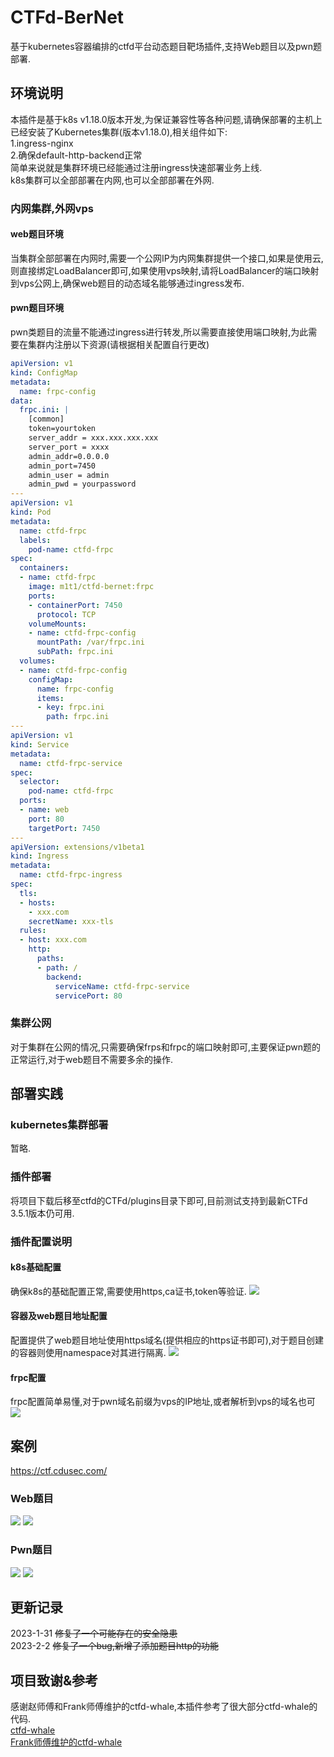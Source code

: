 # CTFd-BerNet
基于kubernetes容器编排的ctfd平台动态题目靶场插件,支持Web题目以及pwn题部署.
## 环境说明
本插件是基于k8s v1.18.0版本开发,为保证兼容性等各种问题,请确保部署的主机上已经安装了Kubernetes集群(版本v1.18.0),相关组件如下:  
1.ingress-nginx  
2.确保default-http-backend正常  
简单来说就是集群环境已经能通过注册ingress快速部署业务上线.  
k8s集群可以全部部署在内网,也可以全部部署在外网.  

### 内网集群,外网vps
#### web题目环境
当集群全部部署在内网时,需要一个公网IP为内网集群提供一个接口,如果是使用云,则直接绑定LoadBalancer即可,如果使用vps映射,请将LoadBalancer的端口映射到vps公网上,确保web题目的动态域名能够通过ingress发布.
#### pwn题目环境
pwn类题目的流量不能通过ingress进行转发,所以需要直接使用端口映射,为此需要在集群内注册以下资源(请根据相关配置自行更改)
```yaml
apiVersion: v1
kind: ConfigMap
metadata:
  name: frpc-config
data:
  frpc.ini: |
    [common]
    token=yourtoken
    server_addr = xxx.xxx.xxx.xxx
    server_port = xxxx
    admin_addr=0.0.0.0
    admin_port=7450
    admin_user = admin
    admin_pwd = yourpassword
---
apiVersion: v1
kind: Pod
metadata:
  name: ctfd-frpc
  labels:
    pod-name: ctfd-frpc
spec:
  containers:
  - name: ctfd-frpc
    image: m1t1/ctfd-bernet:frpc
    ports:
    - containerPort: 7450
      protocol: TCP
    volumeMounts:
    - name: ctfd-frpc-config
      mountPath: /var/frpc.ini
      subPath: frpc.ini
  volumes:
  - name: ctfd-frpc-config
    configMap:
      name: frpc-config
      items:
      - key: frpc.ini
        path: frpc.ini
---
apiVersion: v1
kind: Service
metadata:
  name: ctfd-frpc-service
spec:
  selector:
    pod-name: ctfd-frpc
  ports:
  - name: web
    port: 80
    targetPort: 7450
---
apiVersion: extensions/v1beta1
kind: Ingress
metadata:
  name: ctfd-frpc-ingress
spec:
  tls:
  - hosts:
    - xxx.com
    secretName: xxx-tls
  rules:
  - host: xxx.com
    http:
      paths:
      - path: /
        backend:
          serviceName: ctfd-frpc-service
          servicePort: 80
```
### 集群公网
对于集群在公网的情况,只需要确保frps和frpc的端口映射即可,主要保证pwn题的正常运行,对于web题目不需要多余的操作.
## 部署实践
### kubernetes集群部署
暂略.
### 插件部署
将项目下载后移至ctfd的CTFd/plugins目录下即可,目前测试支持到最新CTFd 3.5.1版本仍可用.
### 插件配置说明
#### k8s基础配置
确保k8s的基础配置正常,需要使用https,ca证书,token等验证.
![](https://cdn.zlimilz.cn/img/20230130200903.png)
#### 容器及web题目地址配置
配置提供了web题目地址使用https域名(提供相应的https证书即可),对于题目创建的容器则使用namespace对其进行隔离.
![](https://cdn.zlimilz.cn/img/20230130201036.png)
#### frpc配置
frpc配置简单易懂,对于pwn域名前缀为vps的IP地址,或者解析到vps的域名也可
![](https://cdn.zlimilz.cn/img/20230130201249.png)
## 案例
https://ctf.cdusec.com/
### Web题目
![](https://cdn.zlimilz.cn/img/20230130201411.png)
![](https://cdn.zlimilz.cn/img/20230130201454.png)
### Pwn题目
![](https://cdn.zlimilz.cn/img/20230130201521.png)
![](https://cdn.zlimilz.cn/img/20230130202214.png)
## 更新记录
2023-1-31 ~~修复了一个可能存在的安全隐患~~  
2023-2-2 ~~修复了一个bug,新增了添加题目http的功能~~
## 项目致谢&参考
感谢赵师傅和Frank师傅维护的ctfd-whale,本插件参考了很大部分ctfd-whale的代码.  
[ctfd-whale](https://github.com/glzjin/CTFd-Whale)  
[Frank师傅维护的ctfd-whale](https://github.com/frankli0324/ctfd-whale)  

